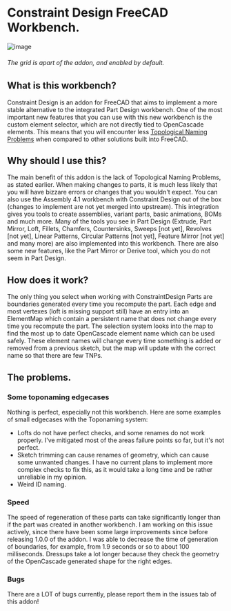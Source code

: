 # Constraint Design FreeCAD Workbench.

![image](https://github.com/user-attachments/assets/ca713e83-d071-4174-9162-bc58b7d7f4c6)
###### The grid is apart of the addon, and enabled by default.


## What is this workbench?
Constraint Design is an addon for FreeCAD that aims to implement a more stable alternative to the integrated Part Design workbench. One of the most important new features that you can use with this new workbench is the custom element selector, which are not directly tied to OpenCascade elements. This means that you will encounter less [Topological Naming Problems](https://wiki.freecad.org/Topological_naming_problem) when compared to other solutions built into FreeCAD.

## Why should I use this?
The main benefit of this addon is the lack of Topological Naming Problems, as stated earlier. When making changes to parts, it is much less likely that you will have bizzare errors or changes that you wouldn't expect. You can also use the Assembly 4.1 workbench with Constraint Design out of the box (changes to implement are not yet merged into upstream). This integration gives you tools to create assemblies, variant parts, basic animations, BOMs and much more. Many of the tools you see in Part Design (Extrude, Part Mirror, Loft, Fillets, Chamfers, Countersinks, Sweeps [not yet\], Revolves [not yet\], Linear Patterns, Circular Patterns [not yet\], Feature Mirror [not yet\] and many more) are also implemented into this workbench. There are also some new features, like the Part Mirror or Derive tool, which you do not seem in Part Design.

## How does it work?
The only thing you select when working with ConstraintDesign Parts are boundaries generated every time you recompute the part. Each edge and most vertexes (loft is missing support still) have an entry into an ElementMap which contain a persistent name that does not change every time you recompute the part. The selection system looks into the map to find the most up to date OpenCascade element name which can be used safely. These element names will change every time something is added or removed from a previous sketch, but the map will update with the correct name so that there are few TNPs.

## The problems.
### Some toponaming edgecases
Nothing is perfect, especially not this workbench. Here are some examples of small edgecases with the Toponaming system:
 * Lofts do not have perfect checks, and some renames do not work properly. I've mitigated most of the areas failure points so far, but it's not perfect.
 * Sketch trimming can cause renames of geometry, which can cause some unwanted changes. I have no current plans to implement more complex checks to fix this, as it would take a long time and be rather unreliable in my opinion.
 * Weird ID naming.

### Speed
The speed of regeneration of these parts can take significantly longer than if the part was created in another workbench. I am working on this issue actively, since there have been some large improvements since before releasing 1.0.0 of the addon. I was able to decrease the time of generation of boundaries, for example, from 1.9 seconds or so to about 100 milliseconds. Dressups take a lot longer because they check the geometry of the OpenCascade generated shape for the right edges.

### Bugs
There are a LOT of bugs currently, please report them in the issues tab of this addon!
